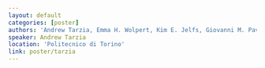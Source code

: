 ```yaml
---
layout: default
categories: [poster]
authors: 'Andrew Tarzia, Emma H. Wolpert, Kim E. Jelfs, Giovanni M. Pavan'
speaker: Andrew Tarzia 
location: 'Politecnico di Torino'
link: poster/tarzia
---
```

